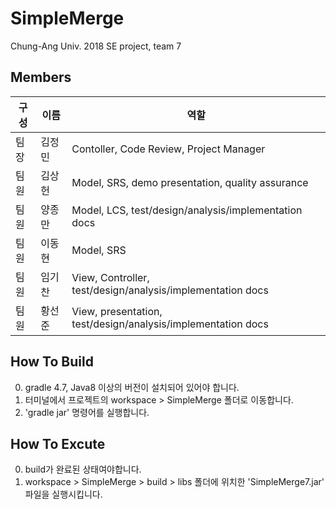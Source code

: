 ﻿# SimpleMerge
Chung-Ang Univ. 2018 SE project, team 7

## Members
구성|이름|역할
---|---|---------
팀장|김정민|Contoller, Code Review, Project Manager
팀원|김상헌|Model, SRS, demo presentation, quality assurance
팀원|양종만|Model, LCS, test/design/analysis/implementation docs
팀원|이동현|Model, SRS
팀원|임기찬|View, Controller, test/design/analysis/implementation docs
팀원|황선준|View, presentation, test/design/analysis/implementation docs

## How To Build
0. gradle 4.7, Java8 이상의 버전이 설치되어 있어야 합니다.
1. 터미널에서 프로젝트의 workspace > SimpleMerge 폴더로 이동합니다.
2. 'gradle jar' 명령어를 실행합니다.
## How To Excute
0. build가 완료된 상태여야합니다.
1. workspace > SimpleMerge > build > libs 폴더에 위치한 'SimpleMerge7.jar' 파일을 실행시킵니다.
